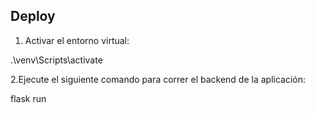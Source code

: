 ## Deploy
1. Activar el entorno virtual: 

.\venv\Scripts\activate

2.Ejecute el siguiente comando para correr el backend de la aplicación:

flask run

